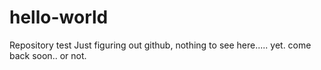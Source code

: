 # hello-world
Repository test
Just figuring out github, nothing to see here..... yet.
come back soon.. or not. 
